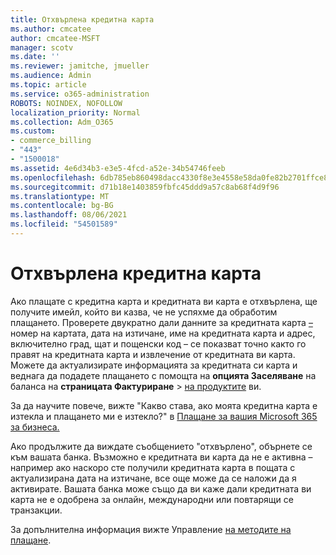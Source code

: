 ```yaml
---
title: Отхвърлена кредитна карта
ms.author: cmcatee
author: cmcatee-MSFT
manager: scotv
ms.date: ''
ms.reviewer: jamitche, jmueller
ms.audience: Admin
ms.topic: article
ms.service: o365-administration
ROBOTS: NOINDEX, NOFOLLOW
localization_priority: Normal
ms.collection: Adm_O365
ms.custom:
- commerce_billing
- "443"
- "1500018"
ms.assetid: 4e6d34b3-e3e5-4fcd-a52e-34b54746feeb
ms.openlocfilehash: 6db785eb860498dacc4330f8e3e4558e58da0fe82b2701ffce8abe615678275a
ms.sourcegitcommit: d71b18e1403859fbfc45ddd9a57c8ab68f4d9f96
ms.translationtype: MT
ms.contentlocale: bg-BG
ms.lasthandoff: 08/06/2021
ms.locfileid: "54501589"
---
```

# <a name="declined-credit-card"></a>Отхвърлена кредитна карта

Ако плащате с кредитна карта и кредитната ви карта е отхвърлена, ще получите имейл, който ви казва, че не успяхме да обработим плащането. Проверете двукратно дали данните за кредитната карта [–](https://go.microsoft.com/fwlink/p/?linkid=842054) номер на картата, дата на изтичане, име на кредитната карта и адрес, включително град, щат и пощенски код – се показват точно както го правят на кредитната карта и извлечение от кредитната ви карта. Можете да актуализирате информацията за кредитната си карта и веднага да подадете плащането с помощта на **опцията Заселяване** на баланса на **страницата Фактуриране**  >  [на продуктите](https://go.microsoft.com/fwlink/p/?linkid=842054) ви.

За да научите повече, вижте "Какво става, ако моята кредитна карта е изтекла и плащането ми е изтекло?" в [Плащане за вашия Microsoft 365 за бизнеса.](/microsoft-365/commerce/billing-and-payments/pay-for-your-subscription#what-if-my-credit-card-was-declined-and-my-payment-is-past-due)
  
Ако продължите да виждате съобщението "отхвърлено", обърнете се към вашата банка. Възможно е кредитната ви карта да не е активна – например ако наскоро сте получили кредитната карта в пощата с актуализирана дата на изтичане, все още може да се наложи да я активирате. Вашата банка може също да ви каже дали кредитната ви карта не е одобрена за онлайн, международни или повтарящи се транзакции.
  
За допълнителна информация вижте Управление [на методите на плащане](/microsoft-365/commerce/billing-and-payments/manage-payment-methods).
